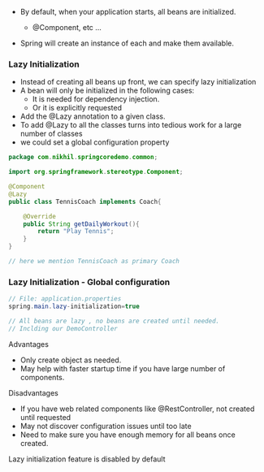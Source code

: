* By default, when your application starts, all beans are initialized.
    * @Component, etc ...

* Spring will create an instance of each and make them available.


### Lazy Initialization

* Instead of creating all beans up front, we can specify lazy initialization
* A bean will only be initialized in the following cases:
    * It is needed for dependency injection.
    * Or it is explicitly requested
* Add the @Lazy annotation to a given class.
* To add @Lazy to all the classes turns into tedious work for a large number of classes
* we could set a global configuration property

```java
package com.nikhil.springcoredemo.common;

import org.springframework.stereotype.Component;

@Component
@Lazy
public class TennisCoach implements Coach{

    @Override
    public String getDailyWorkout(){
        return "Play Tennis";
    }
}

// here we mention TennisCoach as primary Coach
```

### Lazy Initialization - Global configuration

```java
// File: application.properties
spring.main.lazy-initialization=true

// All beans are lazy , no beans are created until needed.
// Inclding our DemoController
```


Advantages
* Only create object as needed.
* May help with faster startup time if you have large number of components.

Disadvantages
* If you have web related components like @RestController, not created until requested
* May not discover configuration issues until too late
* Need to make sure you have enough memory for all beans once created.


Lazy initialization feature is disabled by default